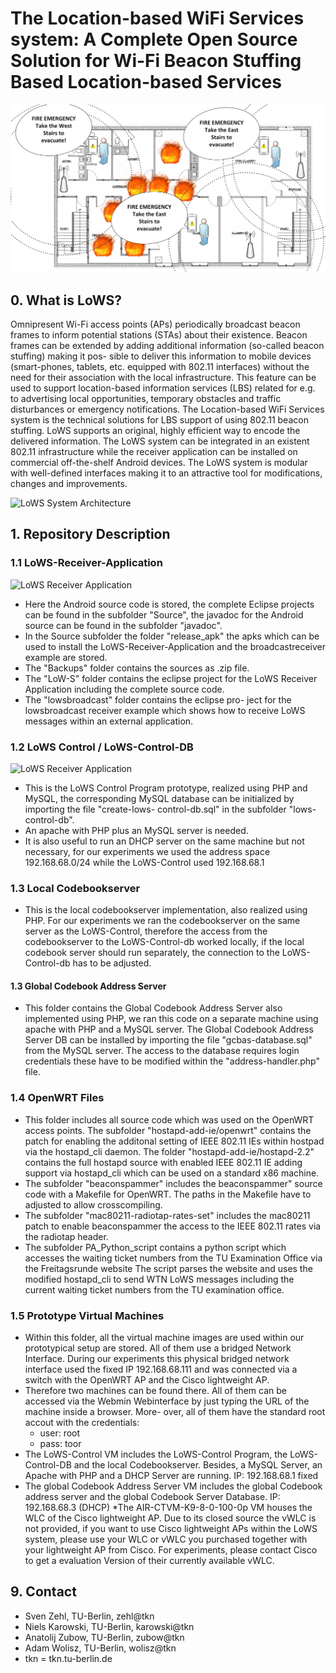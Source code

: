 # The Location-based WiFi Services system: A Complete Open Source Solution for Wi-Fi Beacon Stuffing Based Location-based Services
![LoWS Use Case Examples](/web/beps_sprechblasen_cut.jpg)
## 0. What is LoWS?
Omnipresent Wi-Fi access points (APs) periodically
broadcast beacon frames to inform potential stations (STAs)
about their existence. Beacon frames can be extended by adding
additional information (so-called beacon stuffing) making it pos-
sible to deliver this information to mobile devices (smart-phones,
tablets, etc. equipped with 802.11 interfaces) without the need for
their association with the local infrastructure. This feature can be
used to support location-based information services (LBS) related
for e.g. to advertising local opportunities, temporary obstacles
and traffic disturbances or emergency notifications.
The Location-based WiFi Services system is the technical solutions for LBS
support of using 802.11 beacon stuffing. 
LoWS supports an original, highly efficient way to encode the delivered
information. The LoWS system can be integrated in an existent
802.11 infrastructure while the receiver application can be
installed on commercial off-the-shelf Android devices. The LoWS
system is modular with well-defined interfaces making it to an
attractive tool for modifications, changes and improvements.

![LoWS System Architecture](/web/complete_design.jpg=250x)


## 1. Repository Description
### 1.1 LoWS-Receiver-Application

![LoWS Receiver Application](/web/lows-listview.png=250x)

* Here the Android source code is stored, the complete
 Eclipse projects can be found in the subfolder
 "Source", the javadoc for the Android source can be 
 found in the subfolder "javadoc".
* In the Source subfolder the folder "release_apk"
 the apks which can be used to install the LoWS-Receiver-Application and the broadcastreceiver example are  stored.
* The "Backups" folder contains the sources as .zip 
 file.
* The "LoW-S" folder contains the eclipse project for
 the LoWS Receiver Application including the complete
 source code.
* The "lowsbroadcast" folder contains the eclipse pro-
 ject for the lowsbroadcast receiver example which 
 shows how to receive LoWS messages within an external application.

### 1.2 LoWS Control / LoWS-Control-DB

![LoWS Receiver Application](/web/lows-control-ui.jpg=250x)

* This is the LoWS Control Program prototype, realized
 using PHP and MySQL, the corresponding MySQL database
 can be initialized by importing the file "create-lows-
 control-db.sql" in the subfolder "lows-control-db".
* An apache with PHP plus an MySQL server is needed.
* It is also useful to run an DHCP server on the same 
 machine but not necessary, for our experiments we used
 the address space 192.168.68.0/24 while the LoWS-Control
 used 192.168.68.1
### 1.3 Local Codebookserver
* This is the local codebookserver implementation,
 also realized using PHP. For our experiments we
 ran the codebookserver on the same server as the 
 LoWS-Control, therefore the access from the codebookserver to the LoWS-Control-db worked locally, if the local codebook server should run separately,
 the connection to the LoWS-Control-db has to be
 adjusted.
#### 1.3 Global Codebook Address Server
* This folder contains the Global Codebook Address Server
 also implemented using PHP, we ran this code on
 a separate machine using apache with PHP and a MySQL
 server. The Global Codebook Address Server DB can be installed by importing
 the file "gcbas-database.sql" from the MySQL server.
 The access to the database requires login credentials
 these have to be modified within the "address-handler.php" file. 
### 1.4 OpenWRT Files
* This folder includes all source code which was used
 on the OpenWRT access points. The subfolder "hostapd-add-ie/openwrt" contains the patch for enabling the 
 additonal setting of IEEE 802.11 IEs within hostpad via 
 the hostapd_cli daemon. The folder "hostapd-add-ie/hostapd-2.2" contains the full hostapd source with
 enabled IEEE 802.11 IE adding support via hostapd_cli
 which can be used on a standard x86 machine.
* The subfolder "beaconspammer" includes the beaconspammer" source code with a Makefile for OpenWRT. The paths
 in the Makefile have to adjusted to allow crosscompiling.
* The subfolder "mac80211-radiotap-rates-set" includes the
 mac80211 patch to enable beaconspammer the access to 
 the IEEE 802.11 rates via the radiotap header.
* The subfolder PA_Python_script contains a python script
 which accesses the waiting ticket numbers from the 
 TU Examination Office via the Freitagsrunde website
 The script parses the website and uses the modified 
 hostapd_cli to send WTN LoWS messages including the
 current waiting ticket numbers from the TU examination
 office.
### 1.5 Prototype Virtual Machines
* Within this folder, all the virtual machine images are
 used within our prototypical setup are stored. All of 
 them use a bridged Network Interface. During our experiments this physical bridged network interface used the fixed IP 192.168.68.111 and was connected via a switch 
 with the OpenWRT AP and the Cisco lightweight AP.
* Therefore two machines can be found there. All of them
 can be accessed via the Webmin Webinterface by just 
 typing the URL of the machine inside a browser. More-
 over, all of them have the standard root accout with
 the credentials: 
	* user: root
	* pass: toor
* The LoWS-Control VM includes the LoWS-Control Program,
 the LoWS-Control-DB and the local Codebookserver. 
 Besides, a MySQL Server, an Apache with PHP and a
 DHCP Server are running. IP: 192.168.68.1 fixed
* The global Codebook Address Server VM includes the global Codebook address server and the global Codebook Server Database. IP: 192.168.68.3 (DHCP)
*The AIR-CTVM-K9-8-0-100-0p VM houses the WLC of the
 Cisco lightweight AP. Due to its closed source the vWLC is not provided, if you want to use 
 Cisco lightweight APs within the LoWS system, please use your WLC or vWLC you purchased together with your lightweight AP from Cisco. For experiments, please contact Cisco to get a 
evaluation Version of their currently available vWLC. 

## 9. Contact
* Sven Zehl, TU-Berlin, zehl@tkn
* Niels Karowski, TU-Berlin, karowski@tkn
* Anatolij Zubow, TU-Berlin, zubow@tkn
* Adam Wolisz, TU-Berlin, wolisz@tkn
* tkn = tkn.tu-berlin.de
